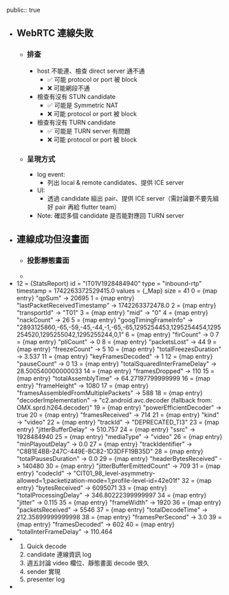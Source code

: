 public:: true

- ## WebRTC 連線失敗
	- ### 排查
		- host 不能連、檢查 direct server 通不通
			- ✅ 可能 protocol or port 被 block
			- ❌ 可能網段不通
		- 檢查有沒有 STUN candidate
			- ✅ 可能是 Symmetric NAT
			- ❌ 可能 protocol or port 被 block
		- 檢查有沒有 TURN candidate
			- ✅ 可能是 TURN server 有問題
			- ❌ 可能 protocol or port 被 block
	- ### 呈現方式
		- log event:
			- 列出 local & remote candidates、提供 ICE server
		- UI:
			- 透過 candidate 組出 pair、提供 ICE server（需討論要不要先組好 pair 再給 flutter team）
		- Note: 
		  確認多個 candidate 是否能對應回 TURN server
- ## 連線成功但沒畫面
	- ### 投影靜態畫面
	-
- 12 = {StatsReport} 
   id = "IT01V1928484940"
   type = "inbound-rtp"
   timestamp = 1742263372529415.0
   values = {_Map} size = 41
    0 = {map entry} "qpSum" -> 20695
    1 = {map entry} "lastPacketReceivedTimestamp" -> 1742263372478.0
    2 = {map entry} "transportId" -> "T01"
    3 = {map entry} "mid" -> "0"
    4 = {map entry} "nackCount" -> 26
    5 = {map entry} "googTimingFrameInfo" -> "2893125860,-65,-59,-45,-44,-1,-65,-65,1295254453,1295254454,1295254520,1295255042,1295255244,0,1"
    6 = {map entry} "firCount" -> 0
    7 = {map entry} "pliCount" -> 0
    8 = {map entry} "packetsLost" -> 44
    9 = {map entry} "freezeCount" -> 5
    10 = {map entry} "totalFreezesDuration" -> 3.537
    11 = {map entry} "keyFramesDecoded" -> 1
    12 = {map entry} "pauseCount" -> 0
    13 = {map entry} "totalSquaredInterFrameDelay" -> 28.500540000000033
    14 = {map entry} "framesDropped" -> 110
    15 = {map entry} "totalAssemblyTime" -> 64.27197799999999
    16 = {map entry} "frameHeight" -> 1080
    17 = {map entry} "framesAssembledFromMultiplePackets" -> 588
    18 = {map entry} "decoderImplementation" -> "c2.android.avc.decoder (fallback from: OMX.sprd.h264.decoder)"
    19 = {map entry} "powerEfficientDecoder" -> true
    20 = {map entry} "framesReceived" -> 714
    21 = {map entry} "kind" -> "video"
    22 = {map entry} "trackId" -> "DEPRECATED_TI3"
    23 = {map entry} "jitterBufferDelay" -> 510.757
    24 = {map entry} "ssrc" -> 1928484940
    25 = {map entry} "mediaType" -> "video"
    26 = {map entry} "minPlayoutDelay" -> 0.0
    27 = {map entry} "trackIdentifier" -> "C8B1E4BB-247C-449E-BC82-1D3DFF19B35D"
    28 = {map entry} "totalPausesDuration" -> 0.0
    29 = {map entry} "headerBytesReceived" -> 140480
    30 = {map entry} "jitterBufferEmittedCount" -> 709
    31 = {map entry} "codecId" -> "CIT01_98_level-asymmetry-allowed=1;packetization-mode=1;profile-level-id=42e01f"
    32 = {map entry} "bytesReceived" -> 6095071
    33 = {map entry} "totalProcessingDelay" -> 346.80222399999997
    34 = {map entry} "jitter" -> 0.115
    35 = {map entry} "frameWidth" -> 1920
    36 = {map entry} "packetsReceived" -> 5546
    37 = {map entry} "totalDecodeTime" -> 212.35899999999998
    38 = {map entry} "framesPerSecond" -> 3.0
    39 = {map entry} "framesDecoded" -> 602
    40 = {map entry} "totalInterFrameDelay" -> 110.464
- 1. Quick decode
  2. candidate 連線資訊 log
  3. 週五討論 video 欄位、靜態畫面 decode 很久
  4. sender 實現
  5. presenter log
-